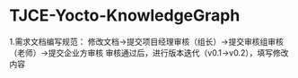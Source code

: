 # TJCE-Yocto-KnowledgeGraph
1.需求文档编写规范：
修改文档->提交项目经理审核（组长）->提交审核组审核（老师）->提交企业方审核
审核通过后，进行版本迭代（v0.1->v0.2），填写修改内容
